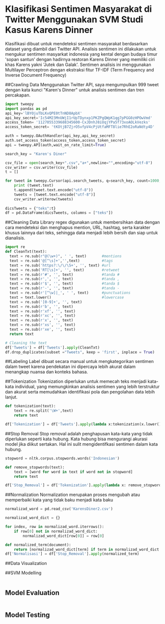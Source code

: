 # Klasifikasi Sentimen Masyarakat di Twitter Menggunakan SVM Studi Kasus Karens Dinner

Klasifikasi dibuat untuk mendeteksi sentimen masyarakat berdasarkan dataset yang diambil dari Twitter API. Analisis sentimen ini dilakukan untuk mengukur sentimen masyarkat indonesia yang kental dengan budaya timur 'sopan santun' dengan hadirnya restoran Karens Dinner yang memiliki ciri khas Karens yakni 'Jutek dan Galak'. Sentimen analisis ini menggunakan Multilayer Perceptron dengan ekstraksi fitur TF-IDF (Term Frequency and Inverse Document Frequency) 

##Crawling Data
Menggunakan Twitter API, saya mengumpulkan 999 tweet dengan kata kunci "Karen's Dinner" untuk analisis sentimen dan tren percakapan.
```python
import tweepy 
import pandas as pd
api_key='lBYOjuTbLKvQPE0tTnND8ApbX'
api_key_secret='Ic54M23MnUWjI1rUpTDynxp1PKZPgQWpK1qg7pPGG0zHPOwVmd'
access_token= '1127055339688345600-CxJDnhJ8iUqjYPa5f73xoAOLkVezks'
access_token_secret= 'tKOtjB7ZjrO5vfpV4cPjUtfaMFT8lie7RhE2oRaNdty4D'

auth = tweepy.OAuthHandler(api_key,api_key_secret)
auth.set_access_token(access_token,access_token_secret)
api = tweepy.API(auth,wait_on_rate_limit=True)

search_key = "Karen's Diner"

csv_file = open(search_key+".csv","a+",newline="",encoding="utf-8")
csv_writer = csv.writer(csv_file)
t = []

for tweet in tweepy.Cursor(api.search_tweets, q=search_key, count=1000, lang="id",result_type="recent").items(1000):
    print (tweet.text)
    t.append(tweet.text.encode("utf-8"))
    tweets = [tweet.text.encode("utf-8")]
    csv_writer.writerow(tweets)
    
dicsTweets = {"teks":t}
df = pd.DataFrame(dicsTweets, columns = ["teks"])
```

##Cleaning Data
Library regex digunakan untuk membersihkan data dengan cara mendeteksi dan menghapus mention, URL, hashtag, serta karakter khusus lainnya dari teks, sehingga data menjadi lebih bersih dan siap untuk dianalisis.
```python
import re
def CleanTxt(text):
  text = re.sub(r"@(\w+)", ' ', text)       #mentions
  text = re.sub('@[^\s]+','',text)          #tags
  text = re.sub('https?:\/\/\S+', '', text) #url
  text = re.sub('RT[\s]+', '', text)        #retweet
  text = re.sub(r'#', '', text)             #tanda #
  text = re.sub(r',', '', text)             #tanda ,
  text = re.sub(r'$', '', text)             #tanda $
  text = re.sub(r'-', '', text)             #tanda -
  text = re.sub(r'[^\w]|_', ' ', text)      #punctuations
  text = text.lower()                       #lowercase
  text = re.sub('[0-9]+', '', text)
  text = re.sub(r'b', '', text)
  text = re.sub(r'xf', '', text)
  text = re.sub(r'xc', '', text)
  text = re.sub(r'x', '', text)
  text = re.sub(r'xs', '', text)
  text = re.sub(r'xe', '', text)
  return text

# Cleaning the text
df['Tweets'] = df['Tweets'].apply(CleanTxt)
df.drop_duplicates(subset ="Tweets", keep = 'first', inplace = True)
```

##Labeling
Label dibuat secara manual untuk mengkategorikan sentimen dalam tweet karena pendekatan ini dipercaya lebih akurat dalam menangkap nuansa dan konteks bahasa.

##Tokenization
Tokenization diperlukan untuk memecah teks menjadi kata-kata individual, yang memungkinkan analisis sentimen yang lebih terstruktur dan akurat serta memudahkan identifikasi pola dan pengolahan data lebih lanjut.
```python
def tokenization(text):
    text = re.split('\W+',text)
    return text

df['Tokenization'] = df['Tweets'].apply(lambda x:tokenization(x.lower()))
```

##Stop Removal
Stop removal adalah penghapusan kata-kata yang tidak diperlukan seperti kata hubung. Kata hubung bisa mengurangi akurasi model jika diikut sertakan. Hal ini sulit mengidentifkasi sentimen dalam kata hubung.
```python
stopword = nltk.corpus.stopwords.words('Indonesian')

def remove_stopwords(text):
    text = [word for word in text if word not in stopword]
    return text

df['Stop_Removal'] = df['Tokenization'].apply(lambda x: remove_stopwords(x))
```

##Normalization
Normalization merupakan proses mengubah atau memperbaiki kata yang tidak baku menjadi kata baku
```python
normalizad_word = pd.read_csv('KarensDiner2.csv')

normalizad_word_dict = {}

for index, row in normalizad_word.iterrows():
    if row[0] not in normalizad_word_dict:
        normalizad_word_dict[row[0]] = row[0] 

def normalized_term(document):
    return [normalizad_word_dict[term] if term in normalizad_word_dict else term for term in document]
df['Normalisasi'] = df['Stop_Removal'].apply(normalized_term)
```

##Data Visualization

##SVM Modelling
```python
```

## Model Evaluation
```python
```

## Model Testing
```python
```

